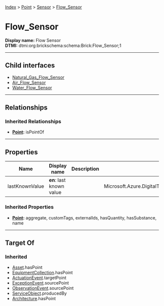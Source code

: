 [Index](../../../index.md) > [Point](../../Point.md) > [Sensor](../Sensor.md) > [Flow_Sensor](#)
# Flow_Sensor

**Display name:** Flow Sensor<br />
**DTMI:** dtmi:org:brickschema:schema:Brick:Flow_Sensor;1

---

## Child interfaces
* [Natural_Gas_Flow_Sensor](Natural_Gas_Flow_Sensor.md)
* [Air_Flow_Sensor](Air_Flow_Sensor/Air_Flow_Sensor.md)
* [Water_Flow_Sensor](Water_Flow_Sensor/Water_Flow_Sensor.md)

---

## Relationships

### Inherited Relationships
* **[Point](../../Point.md):** isPointOf

---

## Properties

|Name|Display name|Description|Schema|Writable|
|-|-|-|-|-|
|lastKnownValue|**en**: last known value||Microsoft.Azure.DigitalTwins.Parser.Models.DTObjectInfo|True|
### Inherited Properties
* **[Point](../../Point.md):** aggregate, customTags, externalIds, hasQuantity, hasSubstance, name

---

## Target Of
### Inherited
* [Asset](../../../Asset/Asset.md).hasPoint
* [EquipmentCollection](../../../Collection/EquipmentCollection.md).hasPoint
* [ActuationEvent](../../../Event/PointEvent/ActuationEvent.md).targetPoint
* [ExceptionEvent](../../../Event/PointEvent/ExceptionEvent.md).sourcePoint
* [ObservationEvent](../../../Event/PointEvent/ObservationEvent.md).sourcePoint
* [ServiceObject](../../../Information/ServiceObject/ServiceObject.md).producedBy
* [Architecture](../../../Space/Architecture/Architecture.md).hasPoint
